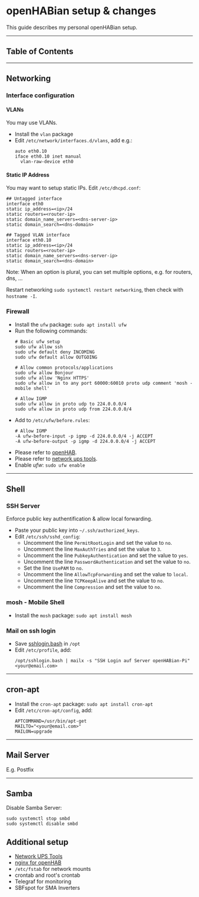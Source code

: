 # openHABian setup & changes

This guide describes my personal openHABian setup.

***
## Table of Contents


***
## Networking

### Interface configuration

#### VLANs
You may use VLANs.
* Install the `vlan` package
* Edit `/etc/network/interfaces.d/vlans`, add e.g.:
    ```
    auto eth0.10
    iface eth0.10 inet manual
      vlan-raw-device eth0
    ```
#### Static IP Address
You may want to setup static IPs.
Edit `/etc/dhcpd.conf`:
```
## Untagged interface
interface eth0
static ip_address=<ip>/24
static routers=<router-ip>
static domain_name_servers=<dns-server-ip>
static domain_search=<dns-domain>

## Tagged VLAN interface
interface eth0.10
static ip_address=<ip>/24
static routers=<router-ip>
static domain_name_servers=<dns-server-ip>
static domain_search=<dns-domain>
```
Note: When an option is plural, you can set multiple options,
e.g. for routers, dns, ...

Restart networking `sudo systemctl restart networking`, then check with `hostname -I`.

### Firewall
* Install the `ufw` package: `sudo apt install ufw`
* Run the following commands:
    ```shell
    # Basic ufw setup
    sudo ufw allow ssh
    sudo ufw default deny INCOMING
    sudo ufw default allow OUTGOING
    
    # Allow common protocols/applications
    sudo ufw allow Bonjour
    sudo ufw allow 'Nginx HTTPS'
    sudo ufw allow in to any port 60000:60010 proto udp comment 'mosh - mobile shell'
    
    # Allow IGMP
    sudo ufw allow in proto udp to 224.0.0.0/4
    sudo ufw allow in proto udp from 224.0.0.0/4
    ```
* Add to `/etc/ufw/before.rules`:
    ```
    # Allow IGMP
    -A ufw-before-input -p igmp -d 224.0.0.0/4 -j ACCEPT
    -A ufw-before-output -p igmp -d 224.0.0.0/4 -j ACCEPT
    ```
* Please refer to [openHAB](/_openhab/README.md).
* Please refer to [network ups tools](/_docs/NUT.md).
* Enable _ufw_: `sudo ufw enable`

***
## Shell

### SSH Server
Enforce public key authentification & allow local forwarding.
* Paste your public key into `~/.ssh/authorized_keys`.
* Edit `/etc/ssh/sshd_config`:
    * Uncomment the line `PermitRootLogin` and set the value to `no`.
    * Uncomment the line `MaxAuthTries` and set the value to `3`.
    * Uncomment the line `PubkeyAuthentication` and set the value to `yes`.
    * Uncomment the line `PasswordAuthentication` and set the value to `no`.
    * Set the line `UsePAM` to `no`.
    * Uncomment the line `AllowTcpForwarding` and set the value to `local`.
    * Uncomment the line `TCPKeepAlive` and set the value to `no`.
    * Uncomment the line `Compression` and set the value to `no`.

### mosh - Mobile Shell
* Install the `mosh` package: `sudo apt install mosh`

### Mail on ssh login
* Save [sshlogin.bash](/opt/sshlogin.bash) in `/opt`
* Edit `/etc/profile`, add:
    ```shell
    /opt/sshlogin.bash | mailx -s "SSH Login auf Server openHABian-Pi" <your@email.com>
    ```

***
## cron-apt
* Install the `cron-apt` package: `sudo apt install cron-apt`
* Edit `/etc/cron-apt/config`, add:
    ```
    APTCOMMAND=/usr/bin/apt-get
    MAILTO="<your@email.com>"
    MAILON=upgrade
    ```

***
## Mail Server
E.g. Postfix

***
## Samba
Disable Samba Server: 
```shell
sudo systemctl stop smbd
sudo systemctl disable smbd
```

## Additional setup
* [Network UPS Tools](/_docs/NUT.md)
* [nginx for openHAB](/etc/nginx/sites-enabled/README.md)
* `/etc/fstab` for network mounts
* crontab and root's crontab
* Telegraf for monitoring
* SBFspot for SMA Inverters